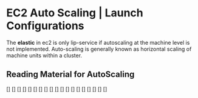 
# EC2 Auto Scaling | Launch Configurations

The **elastic** in ec2 is only lip-service if autoscaling at the machine level is not implemented. Auto-scaling is generally known as horizontal scaling of machine units within a cluster.

## Reading Material for AutoScaling

[[]]()
[[]]()
[[]]()
[[]]()
[[]]()
[[]]()
[[]]()
[[]]()
[[]]()
[[]]()
[[]]()
[[]]()
[[]]()
[[]]()
[[]]()
[[]]()
[[]]()
[[]]()
[[]]()
